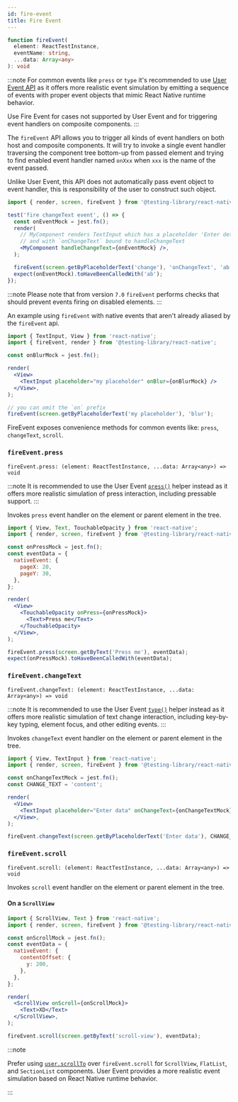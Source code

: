 ```yaml
---
id: fire-event
title: Fire Event
---
```


```ts
function fireEvent(
  element: ReactTestInstance,
  eventName: string,
  ...data: Array<any>
): void
```

:::note
For common events like `press` or `type` it's recommended to use [User Event API](UserEvent.md) as it offers
more realistic event simulation by emitting a sequence of events with proper event objects that mimic React Native runtime behavior.

Use Fire Event for cases not supported by User Event and for triggering event handlers on composite components.
:::

The `fireEvent` API allows you to trigger all kinds of event handlers on both host and composite components. It will try to invoke a single event handler traversing the component tree bottom-up from passed element and trying to find enabled event handler named `onXxx` when `xxx` is the name of the event passed.

Unlike User Event, this API does not automatically pass event object to event handler, this is responsibility of the user to construct such object.

```jsx
import { render, screen, fireEvent } from '@testing-library/react-native';

test('fire changeText event', () => {
  const onEventMock = jest.fn();
  render(
    // MyComponent renders TextInput which has a placeholder 'Enter details'
    // and with `onChangeText` bound to handleChangeText
    <MyComponent handleChangeText={onEventMock} />,
  );

  fireEvent(screen.getByPlaceholderText('change'), 'onChangeText', 'ab');
  expect(onEventMock).toHaveBeenCalledWith('ab');
});
```

:::note
Please note that from version `7.0` `fireEvent` performs checks that should prevent events firing on disabled elements.
:::

An example using `fireEvent` with native events that aren't already aliased by the `fireEvent` api.

```jsx
import { TextInput, View } from 'react-native';
import { fireEvent, render } from '@testing-library/react-native';

const onBlurMock = jest.fn();

render(
  <View>
    <TextInput placeholder="my placeholder" onBlur={onBlurMock} />
  </View>,
);

// you can omit the `on` prefix
fireEvent(screen.getByPlaceholderText('my placeholder'), 'blur');
```

FireEvent exposes convenience methods for common events like: `press`, `changeText`, `scroll`.

### `fireEvent.press`

```
fireEvent.press: (element: ReactTestInstance, ...data: Array<any>) => void
```

:::note
It is recommended to use the User Event [`press()`](UserEvent.md#press) helper instead as it offers more realistic simulation of press interaction, including pressable support.
:::

Invokes `press` event handler on the element or parent element in the tree.

```jsx
import { View, Text, TouchableOpacity } from 'react-native';
import { render, screen, fireEvent } from '@testing-library/react-native';

const onPressMock = jest.fn();
const eventData = {
  nativeEvent: {
    pageX: 20,
    pageY: 30,
  },
};

render(
  <View>
    <TouchableOpacity onPress={onPressMock}>
      <Text>Press me</Text>
    </TouchableOpacity>
  </View>,
);

fireEvent.press(screen.getByText('Press me'), eventData);
expect(onPressMock).toHaveBeenCalledWith(eventData);
```

### `fireEvent.changeText`

```
fireEvent.changeText: (element: ReactTestInstance, ...data: Array<any>) => void
```

:::note
It is recommended to use the User Event [`type()`](UserEvent.md#type) helper instead as it offers more realistic simulation of text change interaction, including key-by-key typing, element focus, and other editing events.
:::

Invokes `changeText` event handler on the element or parent element in the tree.

```jsx
import { View, TextInput } from 'react-native';
import { render, screen, fireEvent } from '@testing-library/react-native';

const onChangeTextMock = jest.fn();
const CHANGE_TEXT = 'content';

render(
  <View>
    <TextInput placeholder="Enter data" onChangeText={onChangeTextMock} />
  </View>,
);

fireEvent.changeText(screen.getByPlaceholderText('Enter data'), CHANGE_TEXT);
```

### `fireEvent.scroll`

```
fireEvent.scroll: (element: ReactTestInstance, ...data: Array<any>) => void
```

Invokes `scroll` event handler on the element or parent element in the tree.

#### On a `ScrollView`

```jsx
import { ScrollView, Text } from 'react-native';
import { render, screen, fireEvent } from '@testing-library/react-native';

const onScrollMock = jest.fn();
const eventData = {
  nativeEvent: {
    contentOffset: {
      y: 200,
    },
  },
};

render(
  <ScrollView onScroll={onScrollMock}>
    <Text>XD</Text>
  </ScrollView>,
);

fireEvent.scroll(screen.getByText('scroll-view'), eventData);
```

:::note

Prefer using [`user.scrollTo`](./UserEvent.md#scrollto) over `fireEvent.scroll` for `ScrollView`, `FlatList`, and `SectionList` components. User Event provides a more realistic event simulation based on React Native runtime behavior.

:::

